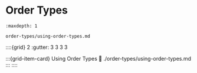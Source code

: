 # Order Types

```{toctree}
:maxdepth: 1

order-types/using-order-types.md
```

::::{grid} 2
:gutter: 3 3 3 3

:::{grid-item-card} Using Order Types
:link: ./order-types/using-order-types.md
:::
::::
